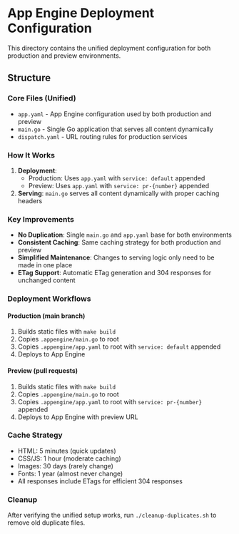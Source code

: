 # App Engine Deployment Configuration

This directory contains the unified deployment configuration for both production and preview environments.

## Structure

### Core Files (Unified)
- `app.yaml` - App Engine configuration used by both production and preview
- `main.go` - Single Go application that serves all content dynamically
- `dispatch.yaml` - URL routing rules for production services

### How It Works

1. **Deployment**: 
   - Production: Uses `app.yaml` with `service: default` appended
   - Preview: Uses `app.yaml` with `service: pr-{number}` appended
2. **Serving**: `main.go` serves all content dynamically with proper caching headers

### Key Improvements

- **No Duplication**: Single `main.go` and `app.yaml` base for both environments
- **Consistent Caching**: Same caching strategy for both production and preview
- **Simplified Maintenance**: Changes to serving logic only need to be made in one place
- **ETag Support**: Automatic ETag generation and 304 responses for unchanged content

### Deployment Workflows

#### Production (main branch)
1. Builds static files with `make build`
2. Copies `.appengine/main.go` to root
3. Copies `.appengine/app.yaml` to root with `service: default` appended
4. Deploys to App Engine

#### Preview (pull requests)
1. Builds static files with `make build`
2. Copies `.appengine/main.go` to root
3. Copies `.appengine/app.yaml` to root with `service: pr-{number}` appended
4. Deploys to App Engine with preview URL

### Cache Strategy

- HTML: 5 minutes (quick updates)
- CSS/JS: 1 hour (moderate caching)
- Images: 30 days (rarely change)
- Fonts: 1 year (almost never change)
- All responses include ETags for efficient 304 responses

### Cleanup

After verifying the unified setup works, run `./cleanup-duplicates.sh` to remove old duplicate files.
